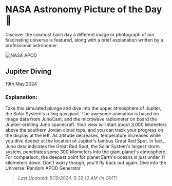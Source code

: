 
  # NASA Astronomy Picture of the Day 🌌

  Discover the cosmos! Each day a different image or photograph of our fascinating universe is featured, along with a brief explanation written by a professional astronomer.

![NASA APOD](undefined)

## Jupiter Diving

19th May 2024

### Explanation: 

Take this simulated plunge and dive into the upper atmosphere of Jupiter, the Solar System's ruling gas giant. The awesome animation is based on image data from JunoCam, and the microwave radiometer on board the Jupiter-orbiting Juno spacecraft. Your view will start about 3,000 kilometers above the southern Jovian cloud tops, and you can track your progress on the display at the left. As altitude decreases, temperature increases while you dive deeper at the location of Jupiter's famous Great Red Spot. In fact, Juno data indicates the Great Red Spot, the Solar System's largest storm system, penetrates some 300 kilometers into the giant planet's atmosphere. For comparison, the deepest point for planet Earth's oceans is just under 11 kilometers down. Don't worry though, you'll fly back out again.   Dive into the Universe: Random APOD Generator

> _Last Updated: 5/19/2024, 6:39:10 AM (in GMT)_
